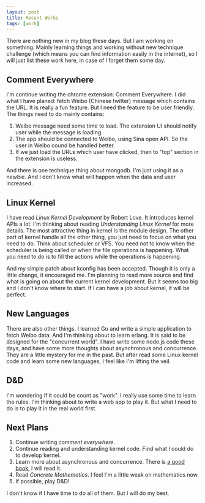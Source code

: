 ```yaml
---
layout: post
title: Recent Works
tags: [work]
---
```


There are nothing new in my blog these days. But I am working on something. Mainly learning things and working without new technique challenge (which means you can find information easily in the internet), so I will just list these work here, in case of I forget them some day.

## Comment Everywhere

I'm continue writing the chrome extension: Comment Everywhere. I did what I have planed: fetch Weibo (Chinese twitter) message which contains the URL. It is really a fun feature. But I need the feature to be user friendly. The things need to do mainly contains:

1. Weibo message need some time to load. The extension UI should notify user while the message is loading.
2. The app should be connected to Weibo, using Sina open API. So the user in Weibo cound be handled better.
3. If we just load the URLs which user have clicked, then to "top" section in the extension is useless.

And there is one technique thing about mongodb. I'm just using it as a newbie. And I don't know what will happen when the data and user increased.

## Linux Kernel

I have read *Linux Kernel Development* by Robert Love. It introduces kernel APIs a lot. I'm thinking about reading *Understanding Linux Kernel* for more details. The most attractive thing in kernel is the module design. The other part of kernel handle all the other thing, you just need to focus on what you need to do. Think about scheduler or VFS. You need not to know when the scheduler is being called or when the file operations is happening. What you need to do is to fill the actions while the operations is happening.

And my simple patch about kconfig has been accepted. Though it is only a little change, it encouraged me. I'm planning to read more source and find what is going on about the current kernel development. But it seems too big and I don't know where to start. If I can have a job about kernel, it will be perfect.

## New Languages

There are also other things. I learned Go and write a simple application to fetch Weibo data. And I'm thinking about to learn erlang. It is said to be designed for the "concurrent world". I have write some node.js code these days, and have some more thoughts about asynchronous and concurrence. They are a little mystery for me in the past. But after read some Linux kernel code and learn some new languages, I feel like I'm lifting the veil.

## D&D

I'm wondering if it could be count as "work". I really use some time to learn the rules. I'm thinking about to write a web app to play it. But what I need to do is to play it in the real world first.

## Next Plans

1. Continue writing *comment everywhere*.
2. Continue reading and understanding kernel code. Find what I could do to develop kernel.
3. Learn more about asynchronous and concurrence. There is [a good book](https://www.kernel.org/pub/linux/kernel/people/paulmck/perfbook/perfbook.html), I will read it.
4. Read *Concrete Mathematics*. I feel I'm a little weak on mathematics now.
5. If possible, play D&D!

I don't know if I have time to do all of them. But I will do my best.

